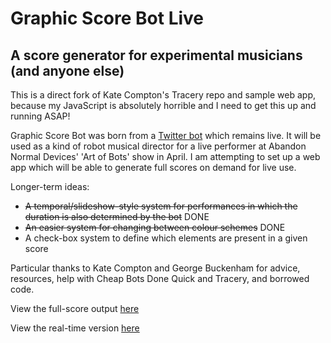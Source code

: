 # Graphic Score Bot Live

## A score generator for experimental musicians (and anyone else)

This is a direct fork of Kate Compton's Tracery repo and sample web app, because my JavaScript is absolutely horrible and I need to get this up and running ASAP!

Graphic Score Bot was born from a [Twitter bot](http://twitter.com/graphicscorebot) which remains live. It will be used as a kind of robot musical director for a live performer at Abandon Normal Devices' 'Art of Bots' show in April. I am attempting to set up a web app which will be able to generate full scores on demand for live use.

Longer-term ideas:

* <s>A temporal/slideshow-style system for performances in which the duration is also determined by the bot</s> DONE
* <s>An easier system for changing between colour schemes</s> DONE
* A check-box system to define which elements are present in a given score

Particular thanks to Kate Compton and George Buckenham for advice, resources, help with Cheap Bots Done Quick and Tracery, and borrowed code.

View the full-score output [here](https://emmawinston.me/graphicscorebotlive)

View the real-time version [here](https://emmawinston.me/graphicscorebotlive/temporal) 